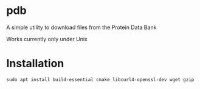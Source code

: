 # pdb

A simple utility to download files from the Protein Data Bank

Works currently only under Unix

# Installation
```
sudo apt install build-essential cmake libcurl4-openssl-dev wget gzip
```
